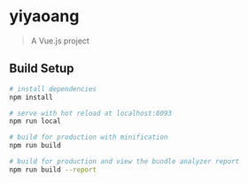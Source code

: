 # yiyaoang

> A Vue.js project

## Build Setup

``` bash
# install dependencies
npm install

# serve with hot reload at localhost:8093
npm run local

# build for production with minification
npm run build

# build for production and view the bundle analyzer report
npm run build --report
```

